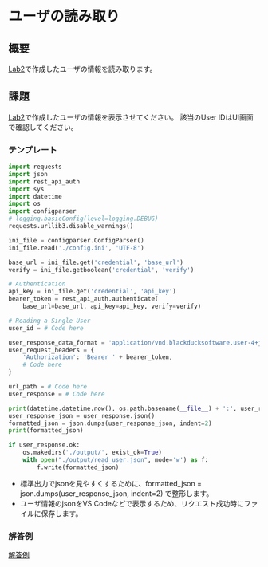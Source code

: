 # ユーザの読み取り
## 概要
[Lab2](../Lab2)で作成したユーザの情報を読み取ります。


## 課題
[Lab2](../Lab2)で作成したユーザの情報を表示させてください。
該当のUser IDはUI画面で確認してください。

### テンプレート

```read_user.py
import requests
import json
import rest_api_auth
import sys
import datetime
import os
import configparser
# logging.basicConfig(level=logging.DEBUG)
requests.urllib3.disable_warnings()

ini_file = configparser.ConfigParser()
ini_file.read('./config.ini', 'UTF-8')

base_url = ini_file.get('credential', 'base_url')
verify = ini_file.getboolean('credential', 'verify')

# Authentication
api_key = ini_file.get('credential', 'api_key')
bearer_token = rest_api_auth.authenticate(
    base_url=base_url, api_key=api_key, verify=verify)

# Reading a Single User
user_id = # Code here

user_response_data_format = 'application/vnd.blackducksoftware.user-4+json'
user_request_headers = {
    'Authorization': 'Bearer ' + bearer_token,
    # Code here
}

url_path = # Code here
user_response = # Code here

print(datetime.datetime.now(), os.path.basename(__file__) + ':', user_response)
user_response_json = user_response.json()
formatted_json = json.dumps(user_response_json, indent=2)
print(formatted_json)

if user_response.ok:
    os.makedirs('./output/', exist_ok=True)
    with open("./output/read_user.json", mode='w') as f:
        f.write(formatted_json)


```

* 標準出力でjsonを見やすくするために、formatted_json = json.dumps(user_response_json, indent=2) で整形します。
* ユーザ情報のjsonをVS Codeなどで表示するため、リクエスト成功時にファイルに保存します。

### 解答例
[解答例](../read_user.py)
